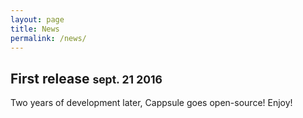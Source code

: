 ```yaml
---
layout: page
title: News
permalink: /news/
---
```


## First release <small>sept. 21 2016</small>

Two years of development later, Cappsule goes open-source! Enjoy!
